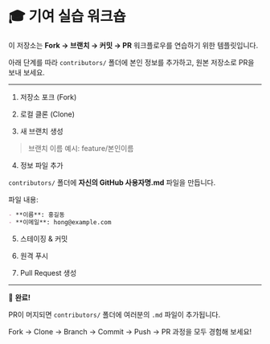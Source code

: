 # 🎓 기여 실습 워크숍

이 저장소는 **Fork → 브랜치 → 커밋 → PR** 워크플로우를 연습하기 위한 템플릿입니다.

아래 단계를 따라 `contributors/` 폴더에 본인 정보를 추가하고, 원본 저장소로 PR을 보내 보세요.

---

1. 저장소 포크 (Fork)

2. 로컬 클론 (Clone)

3. 새 브랜치 생성

> 브랜치 이름 예시: feature/본인이름

4. 정보 파일 추가

`contributors/` 폴더에 **자신의 GitHub 사용자명.md** 파일을 만듭니다.

파일 내용:

```markdown
- **이름**: 홍길동
- **이메일**: hong@example.com
```

5. 스테이징 & 커밋

6. 원격 푸시

7. Pull Request 생성

---

🎉 **완료!**

PR이 머지되면 `contributors/` 폴더에 여러분의 `.md` 파일이 추가됩니다.

Fork → Clone → Branch → Commit → Push → PR 과정을 모두 경험해 보세요!
